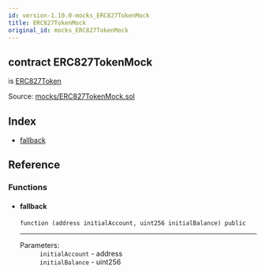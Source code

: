 ```yaml
---
id: version-1.10.0-mocks_ERC827TokenMock
title: ERC827TokenMock
original_id: mocks_ERC827TokenMock
---
```


<div class="contract-doc"><div class="contract"><h2 class="contract-header"><span class="contract-kind">contract</span> ERC827TokenMock</h2><p class="base-contracts"><span>is</span> <a href="token_ERC827_ERC827Token.html">ERC827Token</a></p><div class="source">Source: <a href="https://github.com/OpenZeppelin/zeppelin-solidity/blob/v1.10.0/contracts/mocks/ERC827TokenMock.sol" target="_blank">mocks/ERC827TokenMock.sol</a></div></div><div class="index"><h2>Index</h2><ul><li><a href="mocks_ERC827TokenMock.html#">fallback</a></li></ul></div><div class="reference"><h2>Reference</h2><div class="functions"><h3>Functions</h3><ul><li><div class="item function"><span id="fallback" class="anchor-marker"></span><h4 class="name">fallback</h4><div class="body"><code class="signature">function <strong></strong><span>(address initialAccount, uint256 initialBalance) </span><span>public </span></code><hr/><dl><dt><span class="label-parameters">Parameters:</span></dt><dd><div><code>initialAccount</code> - address</div><div><code>initialBalance</code> - uint256</div></dd></dl></div></div></li></ul></div></div></div>
